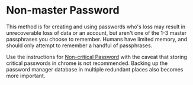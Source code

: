 # Non-master Password

This method is for creating and using passwords who's loss may result in unrecoverable loss of data or an account, but aren't one of the 1-3 master passphrases you choose to remember. Humans have limited memory, and should only attempt to remember a handful of passphrases.

Use the instructions for [Non-critical Password](Non-critical-Password.md) with the caveat that storing critical passwords in chrome is not recommended. Backing up the password manager database in multiple redundant places also becomes more important.